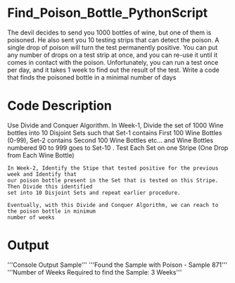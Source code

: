 # Find_Poison_Bottle_PythonScript

The devil decides to send you 1000 bottles of wine, but one of them is poisoned. He also sent you 10 testing strips that can detect the poison. A single drop of poison will turn the test permanently positive. You can put any number of drops on a test strip at once, and you can re-use it until it comes in contact with the poison. Unfortunately, you can run a test once per day, and it takes 1 week to find out the result of the test. Write a code that finds the poisoned bottle in a minimal number of days

# Code Description

Use Divide and Conquer Algorithm. 
    In Week-1, Divide the set of 1000 Wine bottles into 10 Disjoint Sets such that 
    Set-1 contains First 100 Wine Bottles (0-99), Set-2 contains Second 100 Wine Bottles etc... and 
    Wine Bottles numbered 90 to 999 goes to Set-10 . 
    Test Each Set on one Stripe (One Drop from Each Wine Bottle)
    
    In Week-2, Identify the Stipe that tested positive for the previous week and Identify that
    our poison bottle present in the Set that is tested on this Stripe. Then Divide this identified
    set into 10 Disjoint Sets and repeat earlier procedure.
    
    Eventually, with this Divide and Conquer Algorithm, we can reach to the poison bottle in minimum 
    number of weeks
    
# Output    

'''Console Output Sample'''
'''Found the Sample with Poison - Sample 871'''
'''Number of Weeks Required to find the Sample: 3 Weeks'''
